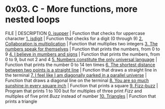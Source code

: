 # 0x03. C - More functions, more nested loops

FILE | DESCRIPTION
[0. isupper](./0-isupper.c) | Function that checks for uppercase character
[1. isdigit](./1-isdigit.c) | Function that checks for a digit (0 through 9)
[2. Collaboration is multiplication](./2-mul.c) | Function that multiplies two integers
[3. The numbers speak for themselves](./3-print_numbers.c) | Function that prints the numbers, from 0 to 9
[4. I believe in mumbers and signs](./4-print_most_numbers.c) | Function that prints the numbers, from 0 to 9, but not 2 and 4
[5. Numbers constitute the only universal language](./5-more_numbers.c) | Function that prints the number 0 to 14 ten times
[6. The shortest distance between two points is a straight line](./6-print_line.c) | Function that draws a straight line in the terminal
[7. I feel like I am diagonally parked in a parallel universe](./7-print_diagonal.c) | Function that draws a diagonal line on the terminal
[8. You are so much sunshine in every square inch](./8-print_square.c) | Function that prints a square
[9. Fizz-buzz](./9-fizz_buzz.c) | Program that prints 1 to 100 but for multiples of three print _Fizz_ and multiples of five print _Buzz_ instead of number
[10. Triangles](./10-print_triangle.c) | Function that prints a triangle
